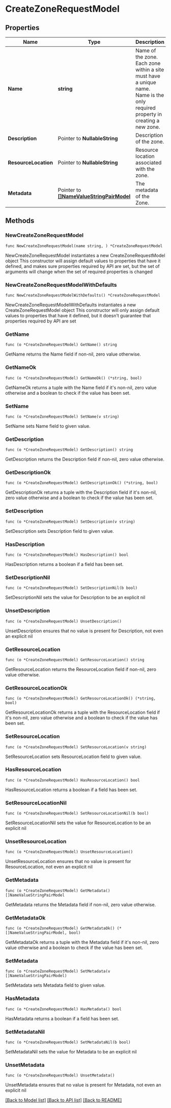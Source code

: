 # CreateZoneRequestModel

## Properties

Name | Type | Description | Notes
------------ | ------------- | ------------- | -------------
**Name** | **string** | Name of the zone. Each zone within a site must have a unique name.  Name is the only required property in creating a new zone. | 
**Description** | Pointer to **NullableString** | Description of the zone. | [optional] 
**ResourceLocation** | Pointer to **NullableString** | Resource location associated with the zone. | [optional] 
**Metadata** | Pointer to [**[]NameValueStringPairModel**](NameValueStringPairModel.md) | The metadata of the Zone. | [optional] 

## Methods

### NewCreateZoneRequestModel

`func NewCreateZoneRequestModel(name string, ) *CreateZoneRequestModel`

NewCreateZoneRequestModel instantiates a new CreateZoneRequestModel object
This constructor will assign default values to properties that have it defined,
and makes sure properties required by API are set, but the set of arguments
will change when the set of required properties is changed

### NewCreateZoneRequestModelWithDefaults

`func NewCreateZoneRequestModelWithDefaults() *CreateZoneRequestModel`

NewCreateZoneRequestModelWithDefaults instantiates a new CreateZoneRequestModel object
This constructor will only assign default values to properties that have it defined,
but it doesn't guarantee that properties required by API are set

### GetName

`func (o *CreateZoneRequestModel) GetName() string`

GetName returns the Name field if non-nil, zero value otherwise.

### GetNameOk

`func (o *CreateZoneRequestModel) GetNameOk() (*string, bool)`

GetNameOk returns a tuple with the Name field if it's non-nil, zero value otherwise
and a boolean to check if the value has been set.

### SetName

`func (o *CreateZoneRequestModel) SetName(v string)`

SetName sets Name field to given value.


### GetDescription

`func (o *CreateZoneRequestModel) GetDescription() string`

GetDescription returns the Description field if non-nil, zero value otherwise.

### GetDescriptionOk

`func (o *CreateZoneRequestModel) GetDescriptionOk() (*string, bool)`

GetDescriptionOk returns a tuple with the Description field if it's non-nil, zero value otherwise
and a boolean to check if the value has been set.

### SetDescription

`func (o *CreateZoneRequestModel) SetDescription(v string)`

SetDescription sets Description field to given value.

### HasDescription

`func (o *CreateZoneRequestModel) HasDescription() bool`

HasDescription returns a boolean if a field has been set.

### SetDescriptionNil

`func (o *CreateZoneRequestModel) SetDescriptionNil(b bool)`

 SetDescriptionNil sets the value for Description to be an explicit nil

### UnsetDescription
`func (o *CreateZoneRequestModel) UnsetDescription()`

UnsetDescription ensures that no value is present for Description, not even an explicit nil
### GetResourceLocation

`func (o *CreateZoneRequestModel) GetResourceLocation() string`

GetResourceLocation returns the ResourceLocation field if non-nil, zero value otherwise.

### GetResourceLocationOk

`func (o *CreateZoneRequestModel) GetResourceLocationOk() (*string, bool)`

GetResourceLocationOk returns a tuple with the ResourceLocation field if it's non-nil, zero value otherwise
and a boolean to check if the value has been set.

### SetResourceLocation

`func (o *CreateZoneRequestModel) SetResourceLocation(v string)`

SetResourceLocation sets ResourceLocation field to given value.

### HasResourceLocation

`func (o *CreateZoneRequestModel) HasResourceLocation() bool`

HasResourceLocation returns a boolean if a field has been set.

### SetResourceLocationNil

`func (o *CreateZoneRequestModel) SetResourceLocationNil(b bool)`

 SetResourceLocationNil sets the value for ResourceLocation to be an explicit nil

### UnsetResourceLocation
`func (o *CreateZoneRequestModel) UnsetResourceLocation()`

UnsetResourceLocation ensures that no value is present for ResourceLocation, not even an explicit nil
### GetMetadata

`func (o *CreateZoneRequestModel) GetMetadata() []NameValueStringPairModel`

GetMetadata returns the Metadata field if non-nil, zero value otherwise.

### GetMetadataOk

`func (o *CreateZoneRequestModel) GetMetadataOk() (*[]NameValueStringPairModel, bool)`

GetMetadataOk returns a tuple with the Metadata field if it's non-nil, zero value otherwise
and a boolean to check if the value has been set.

### SetMetadata

`func (o *CreateZoneRequestModel) SetMetadata(v []NameValueStringPairModel)`

SetMetadata sets Metadata field to given value.

### HasMetadata

`func (o *CreateZoneRequestModel) HasMetadata() bool`

HasMetadata returns a boolean if a field has been set.

### SetMetadataNil

`func (o *CreateZoneRequestModel) SetMetadataNil(b bool)`

 SetMetadataNil sets the value for Metadata to be an explicit nil

### UnsetMetadata
`func (o *CreateZoneRequestModel) UnsetMetadata()`

UnsetMetadata ensures that no value is present for Metadata, not even an explicit nil

[[Back to Model list]](../README.md#documentation-for-models) [[Back to API list]](../README.md#documentation-for-api-endpoints) [[Back to README]](../README.md)


